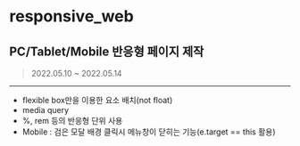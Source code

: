 # responsive_web
## PC/Tablet/Mobile 반응형 페이지 제작
> 2022.05.10 ~ 2022.05.14
***
* flexible box만을 이용한 요소 배치(not float)
* media query
* %, rem 등의 반응형 단위 사용
* Mobile : 검은 모달 배경 클릭시 메뉴창이 닫히는 기능(e.target == this 활용) 

